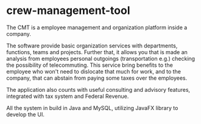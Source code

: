 # crew-management-tool
The CMT is a employee management and organization platform inside a company.

The software provide basic organization services with departments, functions, teams and projects. Further that, it allows you that is made an analysis from employees personal outgoings (transportation e.g.) checking the possibility of telecommuting.
This service bring benefits to the employee who won't need to dislocate that much for work, and to the company, that can abstain from paying some taxes over the employees.

The application also counts with useful consulting and advisory features, integrated with tax system and Federal Revenue.

All the system in build in Java and MySQL, utilizing JavaFX library to develop the UI.
